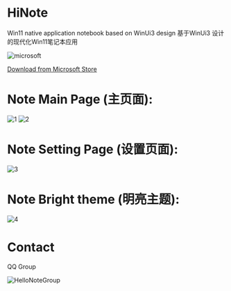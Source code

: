 # HiNote 
Win11 native application notebook based on WinUi3 design
基于WinUi3 设计的现代化Win11笔记本应用

![microsoft](https://user-images.githubusercontent.com/37917403/206961341-fadbdff9-e178-4d83-9245-9bb94dc97816.png)

[Download from Microsoft Store](https://apps.microsoft.com/store/detail/hellonote/9N94LT5S8FD9?hl=zh-cn&gl=cn)


# Note Main Page (主页面):
![1](https://user-images.githubusercontent.com/37917403/204701241-f08244b2-7918-4f14-8332-7e0afa0588d3.png)
![2](https://user-images.githubusercontent.com/37917403/204701245-23a60ab1-d60d-489d-bffa-b25b2dcb70e1.png)

# Note Setting Page (设置页面):
![3](https://user-images.githubusercontent.com/37917403/204701252-6d3e6d2e-9a95-4e68-8e49-7df3056d6788.png)

# Note Bright theme (明亮主题):
![4](https://user-images.githubusercontent.com/37917403/204701255-46b4240b-d28a-4916-8336-80ae15e19125.png)

# Contact

QQ Group

![HelloNoteGroup](https://user-images.githubusercontent.com/37917403/207003711-a07e8e49-abad-47c9-b9bb-3657389682d6.png)

